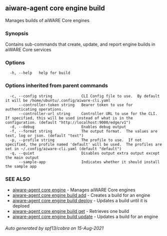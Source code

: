 ## aiware-agent core engine build

Manages builds of aiWARE Core engines

### Synopsis

Contains sub-commands that create, update, and report engine builds in aiWARE Core services

### Options

```
  -h, --help   help for build
```

### Options inherited from parent commands

```
  -c, --config string             CLI Config file to use.  By default it will be /home/ubuntu/.config/aiware-cli.yaml
      --controller-token string   Bearer token to use for authenticating operations.
      --controller-url string     Controller URL to use for the CLI.  If specified, this will be used instead of what is in the configuration. (default "http://localhost:9000/edge/v1")
  -d, --debug                     Enables debug output
  -f, --format string             The output format.  The values are text, log or json. (default "text")
  -p, --profile string            The profile to use.  If not specified, the profile named 'default' will be used.  The profiles are set in ~/.config/aiware-cli.yaml (default "default")
  -q, --quiet                     Disables output extra output except the main output
      --sample-app                Indicates whether it should install the sample app
```

### SEE ALSO

* [aiware-agent core engine](/cli/aiware-agent_core_engine.md)	 - Manages aiWARE Core engines
* [aiware-agent core engine build add](/cli/aiware-agent_core_engine_build_add.md)	 - Creates a build for an engine
* [aiware-agent core engine build deploy](/cli/aiware-agent_core_engine_build_deploy.md)	 - Updates a build until it is deploed
* [aiware-agent core engine build get](/cli/aiware-agent_core_engine_build_get.md)	 - Retrieves one build
* [aiware-agent core engine build update](/cli/aiware-agent_core_engine_build_update.md)	 - Updates a build for an engine

###### Auto generated by spf13/cobra on 15-Aug-2021
